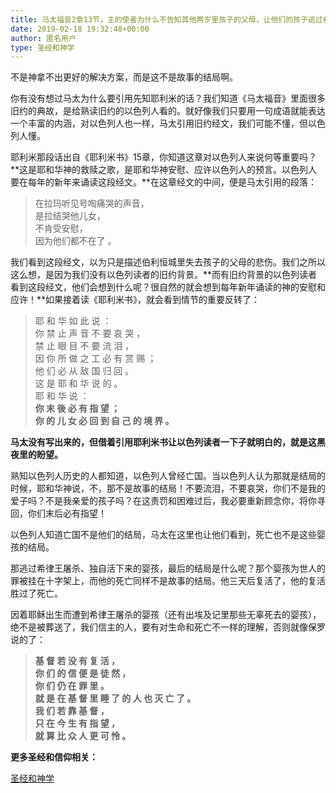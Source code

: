 ```yaml
---
title: 马太福音2章13节，主的使者为什么不告知其他两岁里孩子的父母，让他们的孩子逃过希律的杀害？
date: 2019-02-18 19:32:48+00:00
author: 匿名用户
type: 圣经和神学
---
```

不是神拿不出更好的解决方案，而是这不是故事的结局啊。

  


你有没有想过马太为什么要引用先知耶利米的话？我们知道《马太福音》里面很多旧约的典故，是给熟读旧约的以色列人看的。就好像我们只要用一句成语就能表达一个丰富的内涵，对以色列人也一样，马太引用旧约经文，我们可能不懂，但以色列人懂。

  


耶利米那段话出自《耶利米书》15章，你知道这章对以色列人来说何等重要吗？**这是耶和华神的救赎之歌，是耶和华神安慰、应许以色列人的预言。以色列人要在每年的新年来诵读这段经文。**在这章经文的中间，便是马太引用的段落：


> 在拉玛听见号啕痛哭的声音，  
> 是拉结哭他儿女，  
> 不肯受安慰，  
> 因为他们都不在了 。  


我们看到这段经文，以为只是描述伯利恒城里失去孩子的父母的悲伤。我们之所以这么想，是因为我们没有以色列读者的旧约背景。**而有旧约背景的以色列读者看到这段经文，他们会想到什么呢？很自然的就会想到每年新年诵读的神的安慰和应许！**如果接着读《耶利米书》，就会看到情节的重要反转了：


> 耶 和 华 如 此 说 ：   
> 你 禁 止 声 音 不 要 哀 哭 ，   
> 禁 止 眼 目 不 要 流 泪 ，   
> 因 你 所 做 之 工 必 有 赏 赐 ；   
> 他 们 必 从 敌 国 归 回 。   
> 这 是 耶 和 华 说 的 。  
> 耶 和 华 说 ：   
> **你 末 後 必 有 指 望 ；**   
> **你 的 儿 女 必 回 到 自 己 的 境 界 。**  


**马太没有写出来的，但借着引用耶利米书让以色列读者一下子就明白的，就是这黑夜里的盼望。**

  


熟知以色列人历史的人都知道，以色列人曾经亡国。当以色列人认为那就是结局的时候，耶和华神说，不，那不是故事的结局！不要流泪，不要哀哭，你们不是我的爱子吗？不是我亲爱的孩子吗？在这责罚和困难过后，我必要重新顾念你，将你寻回，你们末后必有指望！

  


以色列人知道亡国不是他们的结局，马太在这里也让他们看到，死亡也不是这些婴孩的结局。

  


那逃过希律王屠杀、独自活下来的婴孩，最后的结局是什么呢？那个婴孩为世人的罪被挂在十字架上，而他的死亡同样不是故事的结局。他三天后复活了，他的复活胜过了死亡。

  


因着耶稣出生而遭到希律王屠杀的婴孩（还有出埃及记里那些无辜死去的婴孩），绝不是被葬送了，我们信主的人，要有对生命和死亡不一样的理解，否则就像保罗说的了：


> **基 督 若 没 有 复 活 ，**   
> **你 们 的 信 便 是 徒 然 ，**   
> **你 们 仍 在 罪 里 。**   
> **就 是 在 基 督 里 睡 了 的 人 也 灭 亡 了 。**   
> **我 们 若 靠 基 督 ，**   
> **只 在 今 生 有 指 望 ，**   
> **就 算 比 众 人 更 可 怜 。**  


**更多圣经和信仰相关：**

[圣经和神学](https://www.zhihu.com/collection/313814574)
